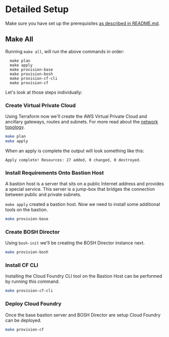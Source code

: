 # Detailed Setup

Make sure you have set up the prerequisites [as described in README.md](../README.md#prerequisites).

## Make All

Running `make all`, will run the above commands in order:

```
  make plan
  make apply
  make provision-base
  make provision-bosh
  make provision-cf-cli
  make provision-cf
```

Let's look at those steps individually:

### Create Virtual Private Cloud

Using Terraform now we'll create the AWS Virtual Private Cloud and ancillary gateways, routes and subnets.  For more read about the [network topology](docs/network-topology.md).

```sh
make plan
make apply
```

When an apply is complete the output will look something like this:

```
Apply complete! Resources: 27 added, 0 changed, 0 destroyed.
```

### Install Requirements Onto Bastion Host

A bastion host is a server that sits on a public Internet address and provides a special service.  This server is a jump-box that bridges the connection between public and private subnets.

`make apply` created a bastion host. Now we need to install some additional tools on the bastion.

```sh
make provision-base
```

### Create BOSH Director

Using `bosh-init` we'll be creating the BOSH Director instance next.

```sh
make provision-bosh
```
### Install CF CLI

Installing the Cloud Foundry CLI tool on the Bastion Host can be performed by running this command.

```sh
make provision-cf-cli
```

### Deploy Cloud Foundry

Once the base bastion server and BOSH Director are setup Cloud Foundry can be deployed.

```sh
make provision-cf
```
